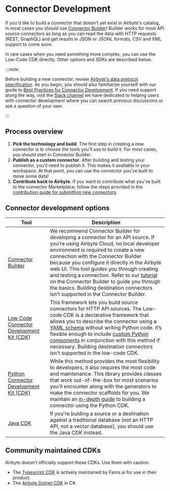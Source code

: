 # Connector Development

If you'd like to build a connector that doesn't yet exist in Airbyte's catalog, in most cases you should use [Connector Builder](./connector-builder-ui/overview.md)!
Builder works for most API source connectors as long as you can read the data with HTTP requests (REST, GraphQL) and get results in JSON or JSONL formats, CSV and XML support to come soon.

In rare cases when you need something more complex, you can use the Low-Code CDK directly. Other options and SDKs are described below.

:::note

Before building a new connector, review [Airbyte's data protocol specification](../understanding-airbyte/airbyte-protocol.md). As you begin, you should also familiarize yourself with our guide to [Best Practices for Connector Development](./best-practices.md).
If you need support along the way, visit the [Slack channel](https://airbytehq.slack.com/archives/C027KKE4BCZ) we have dedicated to helping users with connector development where you can search previous discussions or ask a question of your own.

:::

## Process overview

1. **Pick the technology and build**. The first step in creating a new connector is to choose the tools you’ll use to build it. For _most_ cases, you should start in Connector Builder.
2. **Publish as a custom connector**. After building and testing your connector, you’ll need to publish it. This makes it available in your workspace. At that point, you can use the connector you’ve built to move some data!
3. **Contribute back to Airbyte**. If you want to contribute what you’ve built to the connector Marketplace, follow the steps provided in the [contribution guide for submitting new connectors](../connector-development/submit-new-connector.md).

## Connector development options

| Tool                                                                                | Description                                                                                                                                                                                                                                                                                                                                                                                                                                                  |
| ----------------------------------------------------------------------------------- | ------------------------------------------------------------------------------------------------------------------------------------------------------------------------------------------------------------------------------------------------------------------------------------------------------------------------------------------------------------------------------------------------------------------------------------------------------------ |
| [Connector Builder](./connector-builder-ui/overview.md)                             | We recommend Connector Builder for developing a connector for an API source. If you’re using Airbyte Cloud, no local developer environment is required to create a new connection with the Connector Builder because you configure it directly in the Airbyte web UI. This tool guides you through creating and testing a connection. Refer to our [tutorial](./connector-builder-ui/tutorial.mdx) on the Connector Builder to guide you through the basics. Building destination connectors isn't supported in the Connector Builder. |
| [Low Code Connector Development Kit (CDK)](./config-based/low-code-cdk-overview.md) | This framework lets you build source connectors for HTTP API sources. The Low-code CDK is a declarative framework that allows you to describe the connector using a [YAML schema](./schema-reference) without writing Python code. It’s flexible enough to include [custom Python components](./config-based/advanced-topics/custom-components.md) in conjunction with this method if necessary. Building destination connectors isn't supported in the low-code CDK.                                                             |
| [Python Connector Development Kit (CDK)](./cdk-python/basic-concepts.md)            | While this method provides the most flexibility to developers, it also requires the most code and maintenance. This library provides classes that work out-of-the-box for most scenarios you’ll encounter along with the generators to make the connector scaffolds for you. We maintain an [in-depth guide](./tutorials/custom-python-connector/0-getting-started.md) to building a connector using the Python CDK.                                         |
| [Java CDK](./tutorials/building-a-java-destination.md)                              | If you're bulding a source or a destination against a traditional database (not an HTTP API, not a vector database), you should use the Java CDK instead. |

## Community maintained CDKs

Airbyte doesn't officially support these CDKs. Use them with caution.

- The [Typescript CDK](https://github.com/faros-ai/airbyte-connectors) is actively maintained by
  Faros.ai for use in their product.
- The [Airbyte Dotnet CDK](https://github.com/mrhamburg/airbyte.cdk.dotnet) in C#.
